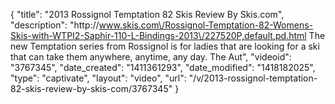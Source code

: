 {
    "title": "2013 Rossignol Temptation 82 Skis Review By Skis.com",
    "description": "http:\/\/www.skis.com\/Rossignol-Temptation-82-Womens-Skis-with-WTPI2-Saphir-110-L-Bindings-2013\/227520P,default,pd.html  The new Temptation series from Rossignol is for ladies that are looking for a ski that can take them anywhere, anytime, any day. The Aut",
    "videoid": "3767345",
    "date_created": "1411361293",
    "date_modified": "1418182025",
    "type": "captivate",
    "layout": "video",
    "url": "\/v\/2013-rossignol-temptation-82-skis-review-by-skis-com\/3767345"
}